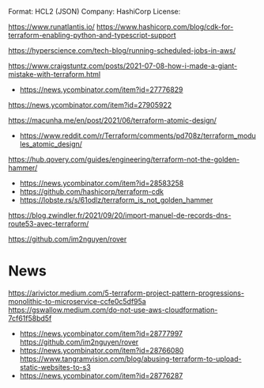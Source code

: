 

Format: HCL2 (JSON)
Company: HashiCorp
License:

https://www.runatlantis.io/
https://www.hashicorp.com/blog/cdk-for-terraform-enabling-python-and-typescript-support

https://hyperscience.com/tech-blog/running-scheduled-jobs-in-aws/

https://www.craigstuntz.com/posts/2021-07-08-how-i-made-a-giant-mistake-with-terraform.html
* https://news.ycombinator.com/item?id=27776829

https://news.ycombinator.com/item?id=27905922

https://macunha.me/en/post/2021/06/terraform-atomic-design/
* https://www.reddit.com/r/Terraform/comments/pd708z/terraform_modules_atomic_design/

https://hub.qovery.com/guides/engineering/terraform-not-the-golden-hammer/
* https://news.ycombinator.com/item?id=28583258
* https://github.com/hashicorp/terraform-cdk
* https://lobste.rs/s/61odlz/terraform_is_not_golden_hammer

https://blog.zwindler.fr/2021/09/20/import-manuel-de-records-dns-route53-avec-terraform/

https://github.com/im2nguyen/rover

# News
https://arivictor.medium.com/5-terraform-project-pattern-progressions-monolithic-to-microservice-ccfe0c5df95a
https://gswallow.medium.com/do-not-use-aws-cloudformation-7cf61f58bd5f
* https://news.ycombinator.com/item?id=28777997
https://github.com/im2nguyen/rover
* https://news.ycombinator.com/item?id=28766080
https://www.tangramvision.com/blog/abusing-terraform-to-upload-static-websites-to-s3
* https://news.ycombinator.com/item?id=28776287